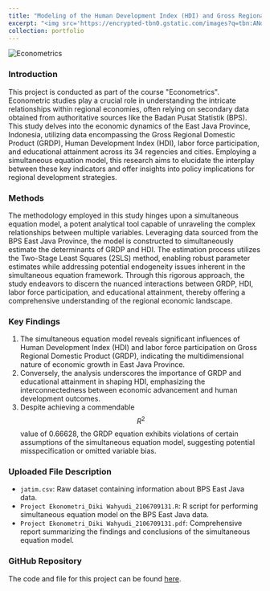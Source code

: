 ```yaml
---
title: "Modeling of the Human Development Index (HDI) and Gross Regional Domestic Product (GRDP) in East Java in 2022 Using Simultaneous Equation Modeling"
excerpt: "<img src='https://encrypted-tbn0.gstatic.com/images?q=tbn:ANd9GcQ3OgtOmJ_sbWNaY5HBS1zR24vkvZIyYkoCj27ldb4ZEw&s'>"
collection: portfolio
---
```


![Econometrics](https://encrypted-tbn0.gstatic.com/images?q=tbn:ANd9GcQ3OgtOmJ_sbWNaY5HBS1zR24vkvZIyYkoCj27ldb4ZEw&s)

### Introduction
This project is conducted as part of the course "Econometrics". Econometric studies play a crucial role in understanding the intricate relationships within regional economies, often relying on secondary data obtained from authoritative sources like the Badan Pusat Statistik (BPS). This study delves into the economic dynamics of the East Java Province, Indonesia, utilizing data encompassing the Gross Regional Domestic Product (GRDP), Human Development Index (HDI), labor force participation, and educational attainment across its 34 regencies and cities. Employing a simultaneous equation model, this research aims to elucidate the interplay between these key indicators and offer insights into policy implications for regional development strategies.

### Methods
The methodology employed in this study hinges upon a simultaneous equation model, a potent analytical tool capable of unraveling the complex relationships between multiple variables. Leveraging data sourced from the BPS East Java Province, the model is constructed to simultaneously estimate the determinants of GRDP and HDI. The estimation process utilizes the Two-Stage Least Squares (2SLS) method, enabling robust parameter estimates while addressing potential endogeneity issues inherent in the simultaneous equation framework. Through this rigorous approach, the study endeavors to discern the nuanced interactions between GRDP, HDI, labor force participation, and educational attainment, thereby offering a comprehensive understanding of the regional economic landscape.

### Key Findings
1. The simultaneous equation model reveals significant influences of Human Development Index (HDI) and labor force participation on Gross Regional Domestic Product (GRDP), indicating the multidimensional nature of economic growth in East Java Province.
2. Conversely, the analysis underscores the importance of GRDP and educational attainment in shaping HDI, emphasizing the interconnectedness between economic advancement and human development outcomes.
3. Despite achieving a commendable $$R^2$$ value of 0.66628, the GRDP equation exhibits violations of certain assumptions of the simultaneous equation model, suggesting potential misspecification or omitted variable bias.

### Uploaded File Description
- `jatim.csv`: Raw dataset containing information about BPS East Java data.
- `Project Ekonometri_Diki Wahyudi_2106709131.R`: R script for performing simultaneous equation model on the BPS East Java data.
- `Project Ekonometri_Diki Wahyudi_2106709131.pdf`: Comprehensive report summarizing the findings and conclusions of the  simultaneous equation model.

### GitHub Repository
The code and file for this project can be found [here](https://github.com/dikiwahyudi11/Simultaneous-Equation-Modeling). 
